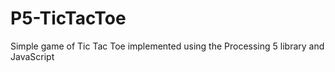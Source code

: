 # P5-TicTacToe
Simple game of Tic Tac Toe implemented using the Processing 5 library and JavaScript
